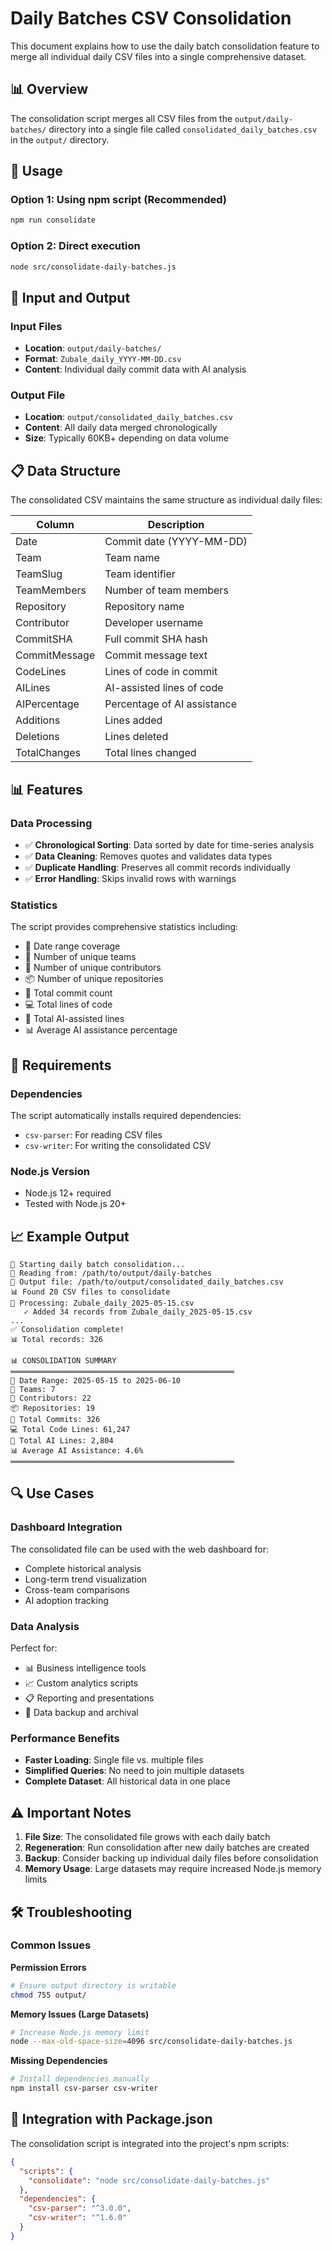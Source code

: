 # Daily Batches CSV Consolidation

This document explains how to use the daily batch consolidation feature to merge all individual daily CSV files into a single comprehensive dataset.

## 📊 Overview

The consolidation script merges all CSV files from the `output/daily-batches/` directory into a single file called `consolidated_daily_batches.csv` in the `output/` directory.

## 🚀 Usage

### Option 1: Using npm script (Recommended)
```bash
npm run consolidate
```

### Option 2: Direct execution
```bash
node src/consolidate-daily-batches.js
```

## 📁 Input and Output

### Input Files
- **Location**: `output/daily-batches/`
- **Format**: `Zubale_daily_YYYY-MM-DD.csv`
- **Content**: Individual daily commit data with AI analysis

### Output File
- **Location**: `output/consolidated_daily_batches.csv`
- **Content**: All daily data merged chronologically
- **Size**: Typically 60KB+ depending on data volume

## 📋 Data Structure

The consolidated CSV maintains the same structure as individual daily files:

| Column | Description |
|--------|-------------|
| Date | Commit date (YYYY-MM-DD) |
| Team | Team name |
| TeamSlug | Team identifier |
| TeamMembers | Number of team members |
| Repository | Repository name |
| Contributor | Developer username |
| CommitSHA | Full commit SHA hash |
| CommitMessage | Commit message text |
| CodeLines | Lines of code in commit |
| AILines | AI-assisted lines of code |
| AIPercentage | Percentage of AI assistance |
| Additions | Lines added |
| Deletions | Lines deleted |
| TotalChanges | Total lines changed |

## 📊 Features

### Data Processing
- ✅ **Chronological Sorting**: Data sorted by date for time-series analysis
- ✅ **Data Cleaning**: Removes quotes and validates data types
- ✅ **Duplicate Handling**: Preserves all commit records individually
- ✅ **Error Handling**: Skips invalid rows with warnings

### Statistics
The script provides comprehensive statistics including:
- 📅 Date range coverage
- 🏢 Number of unique teams
- 👥 Number of unique contributors
- 📦 Number of unique repositories
- 📝 Total commit count
- 💻 Total lines of code
- 🤖 Total AI-assisted lines
- 📊 Average AI assistance percentage

## 🔧 Requirements

### Dependencies
The script automatically installs required dependencies:
- `csv-parser`: For reading CSV files
- `csv-writer`: For writing the consolidated CSV

### Node.js Version
- Node.js 12+ required
- Tested with Node.js 20+

## 📈 Example Output

```
🔄 Starting daily batch consolidation...
📁 Reading from: /path/to/output/daily-batches
📝 Output file: /path/to/output/consolidated_daily_batches.csv
📊 Found 20 CSV files to consolidate
📖 Processing: Zubale_daily_2025-05-15.csv
   ✓ Added 34 records from Zubale_daily_2025-05-15.csv
...
✅ Consolidation complete!
📊 Total records: 326

📊 CONSOLIDATION SUMMARY
══════════════════════════════════════════════════
📅 Date Range: 2025-05-15 to 2025-06-10
🏢 Teams: 7
👥 Contributors: 22
📦 Repositories: 19
📝 Total Commits: 326
💻 Total Code Lines: 61,247
🤖 Total AI Lines: 2,804
📊 Average AI Assistance: 4.6%
══════════════════════════════════════════════════
```

## 🔍 Use Cases

### Dashboard Integration
The consolidated file can be used with the web dashboard for:
- Complete historical analysis
- Long-term trend visualization
- Cross-team comparisons
- AI adoption tracking

### Data Analysis
Perfect for:
- 📊 Business intelligence tools
- 📈 Custom analytics scripts
- 📋 Reporting and presentations
- 🔄 Data backup and archival

### Performance Benefits
- **Faster Loading**: Single file vs. multiple files
- **Simplified Queries**: No need to join multiple datasets
- **Complete Dataset**: All historical data in one place

## ⚠️ Important Notes

1. **File Size**: The consolidated file grows with each daily batch
2. **Regeneration**: Run consolidation after new daily batches are created
3. **Backup**: Consider backing up individual daily files before consolidation
4. **Memory Usage**: Large datasets may require increased Node.js memory limits

## 🛠️ Troubleshooting

### Common Issues

**Permission Errors**
```bash
# Ensure output directory is writable
chmod 755 output/
```

**Memory Issues (Large Datasets)**
```bash
# Increase Node.js memory limit
node --max-old-space-size=4096 src/consolidate-daily-batches.js
```

**Missing Dependencies**
```bash
# Install dependencies manually
npm install csv-parser csv-writer
```

## 📝 Integration with Package.json

The consolidation script is integrated into the project's npm scripts:

```json
{
  "scripts": {
    "consolidate": "node src/consolidate-daily-batches.js"
  },
  "dependencies": {
    "csv-parser": "^3.0.0",
    "csv-writer": "^1.6.0"
  }
}
```
